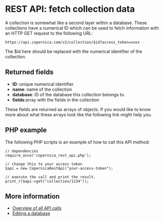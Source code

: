 # REST API: fetch collection data

A collection is somewhat like a second layer within a database. These collections
have a numerical ID which can be used to fetch information with an HTTP GET request
to the following URL:

`https://api.copernica.com/v1/collection/$id?access_token=xxxx`

The $id here should be replaced with the numerical identifier of the collection.

## Returned fields

* **ID**: unique numerical identifier
* **name**: name of the collection
* **database**: ID of the database this collection belongs to.
* **fields**:array with the fields in the collection

These fields are returned as arrays of objects. If you would like to know more
about what these arrays look like the following link might help you.

## PHP example
The following PHP scripts is an example of how to call this API method:

    // dependencies
    require_once('copernica_rest_api.php');
    
    // change this to your access token
    $api = new CopernicaRestApi("your-access-token");

    // execute the call and print the result.
    print_r($api->get("collection/1234"));

## More information

* [Overview of all API calls](rest-api)
* [Editing a database](rest-put-database)
